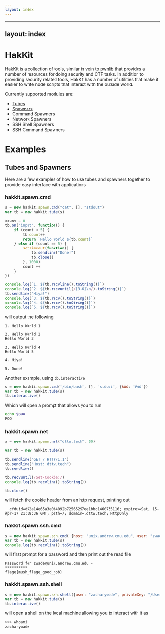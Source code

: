 ```yaml
---
layout: index
---
```



---
layout: index
---


# HakKit

HakKit is a collection of tools, similar in vein to [pwnlib](http://pwntools.readthedocs.org/) that provides a number of resources for doing security and CTF tasks. In addition to providing security related tools, HakKit has a number of utilities that make it easier to write node scripts that interact with the outside world.

Currently supported modules are:

 - [Tubes](http://zwade.github.io/hakkit/tubes)
 - [Spawners](http://zwade.github.io/hakkit/spawners)
  - Command Spawners
  - Network Spawners
  - SSH Shell Spawners
  - SSH Command Spawners

# Examples

## Tubes and Spawners

Here are a few examples of how to use tubes and spawners together to provide easy interface with applications

### hakkit.spawn.cmd

```js
s = new hakkit.spawn.cmd("cat", [], "stdout")
var tb = new hakkit.tube(s)

count = 0
tb.on("input", function() {
	if (count < 5) {
		tb.count++
		return `Hello World ${tb.count}` 
	} else if (count == 5) {
		setTimeout(function() {
			tb.sendline("Done!")
			tb.close()
		}, 1000)
		count ++
	}
})

console.log(`1. ${tb.recvline().toString()}`)
console.log(`2. ${tb.recvuntil(/[3-6]\n/).toString()}`)
tb.sendline("Hiya!")
console.log(`3. ${tb.recv().toString()}`)
console.log(`4. ${tb.recv().toString()}`)
console.log(`5. ${tb.recv().toString()}`)
```

will output the following

```text
1. Hello World 1

2. Hello World 2
Hello World 3

3. Hello World 4
Hello World 5

4. Hiya!

5. Done!
```

Another example, using `tb.interactive`

```js
s = new hakkit.spawn.cmd("/bin/bash", [], "stdout", {BOO: "FOO"})
var tb = new hakkit.tube(s)
tb.interactive()
```

Which will open a prompt that allows you to run

```bash
echo $BOO
FOO
```

### hakkit.spawn.net

```js
s = new hakkit.spawn.net("dttw.tech", 80) 

var tb = new hakkit.tube(s)

tb.sendline("GET / HTTP/1.1")
tb.sendline("Host: dttw.tech")
tb.sendline()

tb.recvuntil(/Set-Cookie:/)
console.log(tb.recvline().toString())

tb.close()
```

will fetch the cookie header from an http request, printing out

```text
__cfduid=d52a14e65a3e064092b72565297ee1bbc1460755116; expires=Sat, 15-Apr-17 21:18:36 GMT; path=/; domain=.dttw.tech; HttpOnly
```

### hakkit.spawn.ssh.cmd

```js
s = new hakkit.spawn.ssh.cmd( {host: "unix.andrew.cmu.edu", user: "zwade" }, "cat", ["~/flag.txt"])
var tb = new hakkit.tube(s)
console.log(tb.recvline().toString())
```

will first prompt for a password and then print out the read file


```text
Password for zwade@unix.andrew.cmu.edu -
**********
flage{mush_flage_good_job}
```

### hakkit.spawn.ssh.shell

```js
s = new hakkit.spawn.ssh.shell({user: "zacharywade", privateKey: "/Users/zacharywade/.ssh/id_rsa"})
var tb = new hakkit.tube(s)
tb.interactive()
```

will open a shell on the local machine allowing you to interact with it as

```bash
>>> whoami
zacharywade
```

